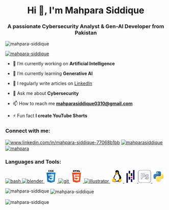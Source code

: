<h1 align="center">Hi 👋, I'm Mahpara Siddique</h1>
<h3 align="center">A passionate Cybersecurity Analyst & Gen-AI Developer from Pakistan</h3>

<p align="left"> <img src="https://komarev.com/ghpvc/?username=mahpara-siddique&label=Profile%20views&color=0e75b6&style=flat" alt="mahpara-siddique" /> </p>

<p align="left"> <a href="https://github.com/ryo-ma/github-profile-trophy"><img src="https://github-profile-trophy.vercel.app/?username=mahpara-siddique" alt="mahpara-siddique" /></a> </p>

- 🔭 I’m currently working on **Artificial Intelligence**

- 🌱 I’m currently learning **Generative AI**

- 📝 I regularly write articles on [LinkedIn](LinkedIn)

- 💬 Ask me about **Cybersecurity**

- 📫 How to reach me **mahparasiddique0310@gmail.com**

- ⚡ Fun fact **I create YouTube Shorts**

<h3 align="left">Connect with me:</h3>
<p align="left">
<a href="https://linkedin.com/in/www.linkedin.com/in/mahpara-siddique-77068b1bb" target="blank"><img align="center" src="https://raw.githubusercontent.com/rahuldkjain/github-profile-readme-generator/master/src/images/icons/Social/linked-in-alt.svg" alt="www.linkedin.com/in/mahpara-siddique-77068b1bb" height="30" width="40" /></a>
<a href="https://kaggle.com/mahparasiddique" target="blank"><img align="center" src="https://raw.githubusercontent.com/rahuldkjain/github-profile-readme-generator/master/src/images/icons/Social/kaggle.svg" alt="mahparasiddique" height="30" width="40" /></a>
<a href="https://fb.com/mahpara" target="blank"><img align="center" src="https://raw.githubusercontent.com/rahuldkjain/github-profile-readme-generator/master/src/images/icons/Social/facebook.svg" alt="mahpara" height="30" width="40" /></a>
</p>

<h3 align="left">Languages and Tools:</h3>
<p align="left"> <a href="https://www.gnu.org/software/bash/" target="_blank" rel="noreferrer"> <img src="https://www.vectorlogo.zone/logos/gnu_bash/gnu_bash-icon.svg" alt="bash" width="40" height="40"/> </a> <a href="https://www.blender.org/" target="_blank" rel="noreferrer"> <img src="https://download.blender.org/branding/community/blender_community_badge_white.svg" alt="blender" width="40" height="40"/> </a> <a href="https://www.w3schools.com/css/" target="_blank" rel="noreferrer"> <img src="https://raw.githubusercontent.com/devicons/devicon/master/icons/css3/css3-original-wordmark.svg" alt="css3" width="40" height="40"/> </a> <a href="https://git-scm.com/" target="_blank" rel="noreferrer"> <img src="https://www.vectorlogo.zone/logos/git-scm/git-scm-icon.svg" alt="git" width="40" height="40"/> </a> <a href="https://www.w3.org/html/" target="_blank" rel="noreferrer"> <img src="https://raw.githubusercontent.com/devicons/devicon/master/icons/html5/html5-original-wordmark.svg" alt="html5" width="40" height="40"/> </a> <a href="https://www.adobe.com/in/products/illustrator.html" target="_blank" rel="noreferrer"> <img src="https://www.vectorlogo.zone/logos/adobe_illustrator/adobe_illustrator-icon.svg" alt="illustrator" width="40" height="40"/> </a> <a href="https://www.linux.org/" target="_blank" rel="noreferrer"> <img src="https://raw.githubusercontent.com/devicons/devicon/master/icons/linux/linux-original.svg" alt="linux" width="40" height="40"/> </a> <a href="https://pandas.pydata.org/" target="_blank" rel="noreferrer"> <img src="https://raw.githubusercontent.com/devicons/devicon/2ae2a900d2f041da66e950e4d48052658d850630/icons/pandas/pandas-original.svg" alt="pandas" width="40" height="40"/> </a> <a href="https://www.photoshop.com/en" target="_blank" rel="noreferrer"> <img src="https://raw.githubusercontent.com/devicons/devicon/master/icons/photoshop/photoshop-line.svg" alt="photoshop" width="40" height="40"/> </a> <a href="https://www.python.org" target="_blank" rel="noreferrer"> <img src="https://raw.githubusercontent.com/devicons/devicon/master/icons/python/python-original.svg" alt="python" width="40" height="40"/> </a> </p>

<p><img align="left" src="https://github-readme-stats.vercel.app/api/top-langs?username=mahpara-siddique&show_icons=true&locale=en&layout=compact" alt="mahpara-siddique" /></p>

<p>&nbsp;<img align="center" src="https://github-readme-stats.vercel.app/api?username=mahpara-siddique&show_icons=true&locale=en" alt="mahpara-siddique" /></p>

<p><img align="center" src="https://github-readme-streak-stats.herokuapp.com/?user=mahpara-siddique&" alt="mahpara-siddique" /></p>
